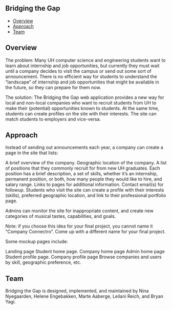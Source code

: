 ## Bridging the Gap

* [Overview](#overview)
* [Approach](#approach)
* [Team](#team)

## Overview

The problem: Many UH computer science and engineering students want to learn about internship and job opportunities, but currently they must wait until a company decides to visit the campus or send out some sort of announcement. There is no efficient way for students to understand the “landscape” of internship and job opportunities that might be available in the future, so they can prepare for them now.

The solution: The Bridging the Gap web application provides a new way for local and non-local companies who want to recruit students from UH to make their (potential) opportunities known to students. At the same time, students can create profiles on the site with their interests. The site can match students to employers and vice-versa.

## Approach

Instead of sending out announcements each year, a company can create a page in the site that lists:

A brief overview of the company.
Geographic location of the company.
A list of positions that they commonly recruit for from new UH graduates. Each position has a brief description, a set of skills, whether it’s an internship, permanent position, or both, how many people they would like to hire, and salary range.
Links to pages for additional information.
Contact email(s) for followup.
Students who visit the site can create a profile with their interests (skills), preferred geographic location, and link to their professional portfolio page.

Admins can monitor the site for inappropriate content, and create new categories of musical tastes, capabilities, and goals.

Note: if you choose this idea for your final project, you cannot name it “Company Connectro”. Come up with a different name for your final project.

Some mockup pages include:

Landing page
Student home page.
Company home page
Admin home page
Student profile page.
Company profile page
Browse companies and users by skill, geographic preference, etc.


## Team

Bridging the Gap is designed, implemented, and maintained by Nina Nyegaarden, Helene Engebakken, Marte Aaberge, Leilani Reich, and Bryan Yagi.


